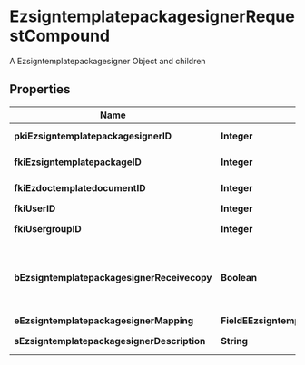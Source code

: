 

# EzsigntemplatepackagesignerRequestCompound

A Ezsigntemplatepackagesigner Object and children

## Properties

| Name | Type | Description | Notes |
|------------ | ------------- | ------------- | -------------|
|**pkiEzsigntemplatepackagesignerID** | **Integer** | The unique ID of the Ezsigntemplatepackagesigner |  [optional] |
|**fkiEzsigntemplatepackageID** | **Integer** | The unique ID of the Ezsigntemplatepackage |  |
|**fkiEzdoctemplatedocumentID** | **Integer** | The unique ID of the Ezdoctemplatedocument |  [optional] |
|**fkiUserID** | **Integer** | The unique ID of the User |  [optional] |
|**fkiUsergroupID** | **Integer** | The unique ID of the Usergroup |  [optional] |
|**bEzsigntemplatepackagesignerReceivecopy** | **Boolean** | If this flag is true. The signatory will receive a copy of every signed Ezsigndocument even if it ain&#39;t required to sign the document. |  [optional] |
|**eEzsigntemplatepackagesignerMapping** | **FieldEEzsigntemplatepackagesignerMapping** |  |  [optional] |
|**sEzsigntemplatepackagesignerDescription** | **String** | The description of the Ezsigntemplatepackagesigner |  |



